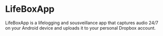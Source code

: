 # LifeBoxApp

LifeBoxApp is a lifelogging and sousveillance app that captures audio 24/7 on your Android device and uploads it to your personal Dropbox account.